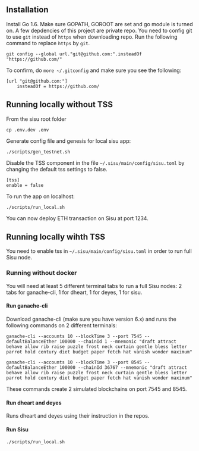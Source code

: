 ## Installation

Install Go 1.6. Make sure GOPATH, GOROOT are set and go module is turned on.
A few depdencies of this project are private repo. You need to config git to use `git` instead of `https` when downloading repo.
Run the following command to replace `https` by `git`.

```
git config --global url."git@github.com:".insteadOf "https://github.com/"
```

To confirm, do `more ~/.gitconfig` and make sure you see the following:

```
[url "git@github.com:"]
	insteadOf = https://github.com/
```

## Running locally without TSS

From the sisu root folder

```
cp .env.dev .env
```

Generate config file and genesis for local sisu app:

```
./scripts/gen_testnet.sh
```

Disable the TSS component in the file `~/.sisu/main/config/sisu.toml` by changing the default tss settings to false.

```
[tss]
enable = false
```

To run the app on localhost:

```
./scripts/run_local.sh
```

You can now deploy ETH transaction on Sisu at port 1234.

## Running locally wihth TSS

You need to enable tss in `~/.sisu/main/config/sisu.toml` in order to run full Sisu node.

### Running without docker

You will need at least 5 different terminal tabs to run a full Sisu nodes: 2 tabs for ganache-cli, 1 for dheart, 1 for deyes, 1 for sisu.

#### Run ganache-cli

Download ganache-cli (make sure you have version 6.x) and runs the following commands on 2 different terminals:

```
ganache-cli --accounts 10 --blockTime 3 --port 7545 --defaultBalanceEther 100000 --chainId 1 --mnemonic "draft attract behave allow rib raise puzzle frost neck curtain gentle bless letter parrot hold century diet budget paper fetch hat vanish wonder maximum"
```

```
ganache-cli --accounts 10 --blockTime 3 --port 8545 --defaultBalanceEther 100000 --chainId 36767 --mnemonic "draft attract behave allow rib raise puzzle frost neck curtain gentle bless letter parrot hold century diet budget paper fetch hat vanish wonder maximum"
```

These commands create 2 simulated blockchains on port 7545 and 8545.

#### Run dheart and deyes

Runs dheart and deyes using their instruction in the repos.

#### Run Sisu

```
./scripts/run_local.sh
```
